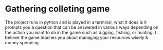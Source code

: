 # Gathering colleting game
The project runs in python and is played in a terminal, what it does is it prompts you a question that can be answered in various ways depending on the action you want to do in the game such as digging, fishing, or hunting.
I believe the game teaches you about managing your resources wisely & money spending.
